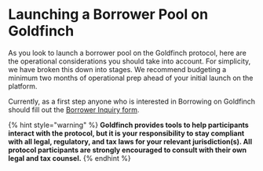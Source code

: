 # Launching a Borrower Pool on Goldfinch

As you look to launch a borrower pool on the Goldfinch protocol, here are the operational considerations you should take into account. For simplicity, we have broken this down into stages. We recommend budgeting a minimum two months of operational prep ahead of your initial launch on the platform.&#x20;

Currently, as a first step anyone who is interested in Borrowing on Goldfinch should fill out the [Borrower Inquiry form](https://q5mtp1r5w13.typeform.com/goldfinchborrow).&#x20;

{% hint style="warning" %}
**Goldfinch provides tools to help participants interact with the protocol, but it is your responsibility to stay compliant with all legal, regulatory, and tax laws for your relevant jurisdiction(s). All protocol participants are strongly encouraged to consult with their own legal and tax counsel.**&#x20;
{% endhint %}
